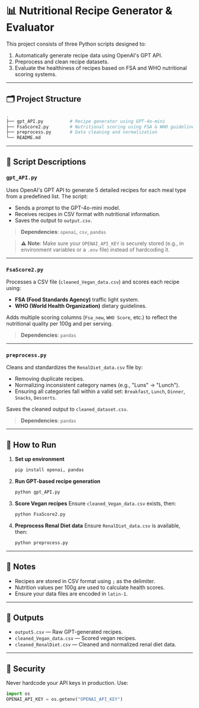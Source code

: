 
# 📊 Nutritional Recipe Generator & Evaluator

This project consists of three Python scripts designed to:
1. Automatically generate recipe data using OpenAI's GPT API.
2. Preprocess and clean recipe datasets.
3. Evaluate the healthiness of recipes based on FSA and WHO nutritional scoring systems.

---

## 🗂 Project Structure

```bash
.
├── gpt_API.py          # Recipe generator using GPT-4o-mini
├── FsaScore2.py        # Nutritional scoring using FSA & WHO guidelines
├── preprocess.py       # Data cleaning and normalization
└── README.md
```

---

## 🧠 Script Descriptions

### `gpt_API.py`
Uses OpenAI's GPT API to generate 5 detailed recipes for each meal type from a predefined list. The script:
- Sends a prompt to the GPT-4o-mini model.
- Receives recipes in CSV format with nutritional information.
- Saves the output to `output.csv`.

> **Dependencies**: `openai`, `csv`, `pandas`

> ⚠️ **Note**: Make sure your `OPENAI_API_KEY` is securely stored (e.g., in environment variables or a `.env` file) instead of hardcoding it.

---

### `FsaScore2.py`
Processes a CSV file (`cleaned_Vegan_data.csv`) and scores each recipe using:
- **FSA (Food Standards Agency)** traffic light system.
- **WHO (World Health Organization)** dietary guidelines.

Adds multiple scoring columns (`Fsa_new`, `WHO Score`, etc.) to reflect the nutritional quality per 100g and per serving.

> **Dependencies**: `pandas`

---

### `preprocess.py`
Cleans and standardizes the `RenalDiet_data.csv` file by:
- Removing duplicate recipes.
- Normalizing inconsistent category names (e.g., "Luns" → "Lunch").
- Ensuring all categories fall within a valid set: `Breakfast`, `Lunch`, `Dinner`, `Snacks`, `Desserts`.

Saves the cleaned output to `cleaned_dataset.csv`.

> **Dependencies**: `pandas`

---

## 🚀 How to Run

1. **Set up environment**
    ```bash
    pip install openai, pandas
    ```

2. **Run GPT-based recipe generation**
    ```bash
    python gpt_API.py
    ```

3. **Score Vegan recipes**
    Ensure `cleaned_Vegan_data.csv` exists, then:
    ```bash
    python FsaScore2.py
    ```

4. **Preprocess Renal Diet data**
    Ensure `RenalDiet_data.csv` is available, then:
    ```bash
    python preprocess.py
    ```

---

## 📌 Notes

- Recipes are stored in CSV format using `;` as the delimiter.
- Nutrition values per 100g are used to calculate health scores.
- Ensure your data files are encoded in `latin-1`.

---

## 📁 Outputs

- `output5.csv` — Raw GPT-generated recipes.
- `cleaned_Vegan_data.csv` — Scored vegan recipes.
- `cleaned_RenalDiet.csv` — Cleaned and normalized renal diet data.

---

## 🔐 Security

Never hardcode your API keys in production. Use:
```python
import os
OPENAI_API_KEY = os.getenv("OPENAI_API_KEY")
```
